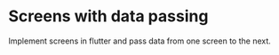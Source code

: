 # Screens with data passing

Implement screens in flutter and pass data from one screen to the next.